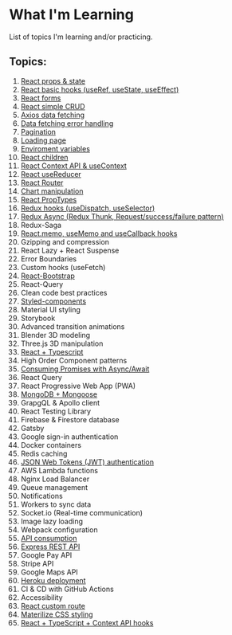 # What I'm Learning

List of topics I'm learning and/or practicing.

## Topics:

1. [React props & state](https://github.com/JoakimTeixeira/tweet-component)
2. [React basic hooks (useRef, useState, useEffect)](https://github.com/JoakimTeixeira/contact-app)
3. [React forms](https://github.com/JoakimTeixeira/contact-app)
4. [React simple CRUD](https://github.com/JoakimTeixeira/contact-app)
5. [Axios data fetching](https://github.com/JoakimTeixeira/image-search)
6. [Data fetching error handling](https://github.com/JoakimTeixeira/image-search)
7. [Pagination](https://github.com/JoakimTeixeira/image-search)
8. [Loading page](https://github.com/JoakimTeixeira/image-search)
9. [Enviroment variables](https://github.com/JoakimTeixeira/image-search)
10. [React children](https://github.com/JoakimTeixeira/expense-tracker)
11. [React Context API & useContext](https://github.com/JoakimTeixeira/expense-tracker)
12. [React useReducer](https://github.com/JoakimTeixeira/banking-component)
13. [React Router](https://github.com/JoakimTeixeira/routes-page)
14. [Chart manipulation](https://github.com/JoakimTeixeira/coin-tracker)
15. [React PropTypes](https://github.com/JoakimTeixeira/coin-tracker)
16. [Redux hooks (useDispatch, useSelector)](https://github.com/JoakimTeixeira/banking-component-redux)
17. [Redux Async (Redux Thunk, Request/success/failure pattern)](https://github.com/JoakimTeixeira/robot-friends)
18. Redux-Saga
19. [React.memo, useMemo and useCallback hooks](https://github.com/JoakimTeixeira/progress-bar)
20. Gzipping and compression
21. React Lazy + React Suspense
22. Error Boundaries
23. Custom hooks (useFetch)
24. [React-Bootstrap](https://github.com/JoakimTeixeira/coin-tracker)
25. React-Query
26. Clean code best practices
27. [Styled-components](https://github.com/JoakimTeixeira/slash-delivery)
28. Material UI styling
29. Storybook
30. Advanced transition animations
31. Blender 3D modeling
32. Three.js 3D manipulation
33. [React + Typescript](https://github.com/JoakimTeixeira/slash-delivery)
34. High Order Component patterns
35. [Consuming Promises with Async/Await](https://github.com/JoakimTeixeira/user-authentication-api)
36. React Query
37. React Progressive Web App (PWA)
38. [MongoDB + Mongoose](https://github.com/JoakimTeixeira/user-authentication-api)
39. GrapgQL & Apollo client
40. React Testing Library
41. Firebase & Firestore database
42. Gatsby
43. Google sign-in authentication
44. Docker containers
45. Redis caching
46. [JSON Web Tokens (JWT) authentication](https://github.com/JoakimTeixeira/user-authentication-api)
47. AWS Lambda functions
48. Nginx Load Balancer
49. Queue management
50. Notifications
51. Workers to sync data
52. Socket.io (Real-time communication) 
53. Image lazy loading
54. Webpack configuration
55. [API consumption](https://github.com/JoakimTeixeira/coin-tracker)
56. [Express REST API](https://github.com/JoakimTeixeira/user-authentication-api)
57. Google Pay API
58. Stripe API
59. Google Maps API
60. [Heroku deployment](https://github.com/JoakimTeixeira/image-search)
61. CI & CD with GitHub Actions
62. Accessibility
63. [React custom route](https://github.com/JoakimTeixeira/user-authentication-client)
64. [Materilize CSS styling](https://github.com/JoakimTeixeira/working-hours)
65. [React + TypeScript + Context API hooks](https://github.com/JoakimTeixeira/progress-bar)
